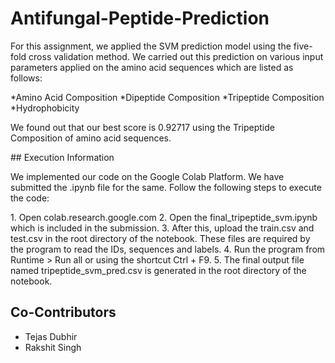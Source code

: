 # Antifungal-Peptide-Prediction

<p>For this assignment, we applied the SVM prediction model using the five-fold cross
validation method. We carried out this prediction on various input parameters applied on
the amino acid sequences which are listed as follows:</p>
*Amino Acid Composition
*Dipeptide Composition
*Tripeptide Composition
*Hydrophobicity
<p> We found out that our best score is 0.92717 using the Tripeptide Composition of amino
acid sequences. </p> 
## Execution Information
<p> We implemented our code on the Google Colab Platform. We have submitted the .ipynb
file for the same. Follow the following steps to execute the code: </p>
1. Open colab.research.google.com
2. Open the final_tripeptide_svm.ipynb which is included in the submission.
3. After this, upload the train.csv and test.csv in the root directory of the notebook. These files are required by the program to read the IDs, sequences and labels.
4. Run the program from Runtime > Run all or using the shortcut Ctrl + F9.
5. The final output file named tripeptide_svm_pred.csv is generated in the root directory of the notebook.

## Co-Contributors
* Tejas Dubhir
* Rakshit Singh
